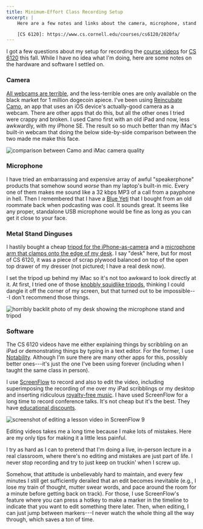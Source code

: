 ```yaml
---
title: Minimum-Effort Class Recording Setup
excerpt: |
    Here are a few notes and links about the camera, microphone, stand thingies, software, and an editing strategy I used to make the videos for [CS 6120][] in the fall.

    [CS 6120]: https://www.cs.cornell.edu/courses/cs6120/2020fa/
---
```

I got a few questions about my setup for recording the [course videos][] for [CS 6120][] this fall.
While I have no idea what I'm doing, here are some notes on the hardware and software I settled on.

[course videos]: https://vod.video.cornell.edu/channel/CS%2B6120/179754792
[CS 6120]: https://www.cs.cornell.edu/courses/cs6120/2020fa/

### Camera

[All webcams are terrible][camo-blog], and the less-terrible ones are only available on the black market for 1 million dogecoin apiece.
I've been using [Reincubate Camo][camo], an app that uses an iOS device's actually-good camera as a webcam.
There are other apps that do this, but all the other ones I tried were crappy and broken.
I used Camo first with an old iPad and now, less awkwardly, with my iPhone SE.
The result so so much better than my iMac's built-in webcam that doing the below side-by-side comparison between the two made me make this face.

<img src="{{ site.base }}/media/recording/webcams.jpeg" alt="comparison between Camo and iMac camera quality" class="img-responsive">

[camo]: https://reincubate.com/camo/
[camo-blog]: https://reincubate.com/support/how-to/why-are-webcams-bad/

### Microphone

I have tried an embarrassing and expensive array of awful "speakerphone" products that somehow sound *worse* than my laptop's built-in mic.
Every one of them makes me sound like a 32&nbsp;kbps MP3 of a call from a payphone in hell.
Then I remembered that I have a [Blue Yeti][] that I bought from an old roommate back when podcasting was cool.
It sounds great.
It seems like any proper, standalone USB microphone would be fine as long as you can get it close to your face.

[Blue Yeti]: https://www.bluemic.com/en-us/products/yeti/

### Metal Stand Dinguses

I hastily bought a cheap [tripod for the iPhone-as-camera][tripod] and a [microphone arm that clamps onto the edge of my desk][micstand].
I say "desk" here, but for most of CS 6120, it was a piece of scrap plywood balanced on top of the open top drawer of my dresser (not pictured; I have a real desk now).

I set the tripod up behind my iMac so it's not too awkward to look directly at it.
At first, I tried one of those [knobbly squidlike tripods][squid], thinking I could dangle it off the corner of my screen, but that turned out to be impossible---I don't recommend those things.

<img src="{{ site.base }}/media/recording/desk.jpeg" alt="horribly backlit photo of my desk showing the microphone stand and tripod" class="img-responsive">

[tripod]: https://www.amazon.com/gp/product/B075WQYN3B
[micstand]: https://www.amazon.com/gp/product/B01L3LL95O
[squid]: https://www.amazon.com/gp/product/B07WD8XRZD

### Software

The CS 6120 videos have me either explaining things by scribbling on an iPad or demonstrating things by typing in a text editor.
For the former, I use [Notability][]. Although I'm sure there are many other apps for this, possibly better ones---it's just the one I've been using forever (including when I taught the same class in person).

I use [ScreenFlow][] to record and also to edit the video, including superimposing the recording of me over my iPad scribblings or my desktop and inserting ridiculous [royalty-free music][bensound]. I have used ScreenFlow for a long time to record conference talks. It's not cheap but it's the best. They have [educational discounts][screenflow-edu].

<img src="{{ site.base }}/media/recording/screenflow.jpeg" alt="screenshot of editing a lesson video in ScreenFlow 9" class="img-responsive">

Editing videos takes me a long time because I make lots of mistakes.
Here are my only tips for making it a little less painful.

I try as hard as I can to pretend that I'm doing a live, in-person lecture in a real classroom, where there's no editing and mistakes are just part of life.
I never stop recording and try to just keep on truckin' when I screw up.

Somehow, that attitude is unbelievably hard to maintain, and every few minutes I still get sufficiently derailed that an edit becomes inevitable (e.g., I lose my train of thought, mutter swear words, and pace around the room for a minute before getting back on track).
For those, I use ScreenFlow's feature where you can press a hotkey to make a marker in the timeline to indicate that you want to edit something there later.
Then, when editing, I can just jump between markers---I never watch the whole thing all the way through, which saves a ton of time.

[ScreenFlow]: http://www.telestream.net/screenflow/overview.htm
[screenflow-edu]: https://www.telestream.net/purchase/educational.htm
[notability]: https://www.gingerlabs.com
[bensound]: https://www.bensound.com
